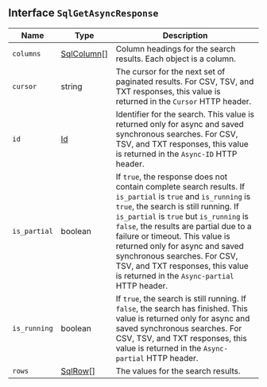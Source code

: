 ## Interface `SqlGetAsyncResponse`

| Name | Type | Description |
| - | - | - |
| `columns` | [SqlColumn](./SqlColumn.md)[] | Column headings for the search results. Each object is a column. |
| `cursor` | string | The cursor for the next set of paginated results. For CSV, TSV, and TXT responses, this value is returned in the `Cursor` HTTP header. |
| `id` | [Id](./Id.md) | Identifier for the search. This value is returned only for async and saved synchronous searches. For CSV, TSV, and TXT responses, this value is returned in the `Async-ID` HTTP header. |
| `is_partial` | boolean | If `true`, the response does not contain complete search results. If `is_partial` is `true` and `is_running` is `true`, the search is still running. If `is_partial` is `true` but `is_running` is `false`, the results are partial due to a failure or timeout. This value is returned only for async and saved synchronous searches. For CSV, TSV, and TXT responses, this value is returned in the `Async-partial` HTTP header. |
| `is_running` | boolean | If `true`, the search is still running. If `false`, the search has finished. This value is returned only for async and saved synchronous searches. For CSV, TSV, and TXT responses, this value is returned in the `Async-partial` HTTP header. |
| `rows` | [SqlRow](./SqlRow.md)[] | The values for the search results. |
